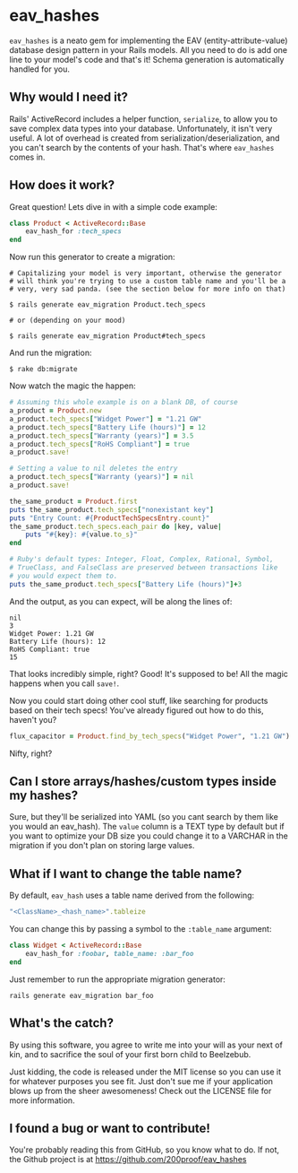 eav_hashes
=========

`eav_hashes` is a neato gem for implementing the EAV (entity-attribute-value)
database design pattern in your Rails models. All you need to do is add one
line to your model's code and that's it! Schema generation is automatically
handled for you.

Why would I need it?
-
Rails' ActiveRecord includes a helper function, `serialize`, to allow you to
save complex data types into your database. Unfortunately, it isn't very
useful. A lot of overhead is created from serialization/deserialization, and
you can't search by the contents of your hash. That's where `eav_hashes` comes
in.

How does it work?
-
Great question! Lets dive in with a simple code example:

```ruby
class Product < ActiveRecord::Base
    eav_hash_for :tech_specs
end
```
    
Now run this generator to create a migration:


    # Capitalizing your model is very important, otherwise the generator
    # will think you're trying to use a custom table name and you'll be a
    # very, very sad panda. (see the section below for more info on that)

    $ rails generate eav_migration Product.tech_specs

    # or (depending on your mood)

    $ rails generate eav_migration Product#tech_specs
    
And run the migration:

    $ rake db:migrate
    
Now watch the magic the happen:

```ruby
# Assuming this whole example is on a blank DB, of course
a_product = Product.new
a_product.tech_specs["Widget Power"] = "1.21 GW"
a_product.tech_specs["Battery Life (hours)"] = 12
a_product.tech_specs["Warranty (years)"] = 3.5
a_product.tech_specs["RoHS Compliant"] = true
a_product.save!

# Setting a value to nil deletes the entry
a_product.tech_specs["Warranty (years)"] = nil
a_product.save!

the_same_product = Product.first
puts the_same_product.tech_specs["nonexistant key"]
puts "Entry Count: #{ProductTechSpecsEntry.count}"
the_same_product.tech_specs.each_pair do |key, value|
    puts "#{key}: #{value.to_s}"
end

# Ruby's default types: Integer, Float, Complex, Rational, Symbol,
# TrueClass, and FalseClass are preserved between transactions like
# you would expect them to.
puts the_same_product.tech_specs["Battery Life (hours)"]+3
```

And the output, as you can expect, will be along the lines of:

    nil
    3
    Widget Power: 1.21 GW
    Battery Life (hours): 12
    RoHS Compliant: true
    15


That looks incredibly simple, right? Good! It's supposed to be! All the magic
happens when you call `save!`.

Now you could start doing other cool stuff, like searching for products based
on their tech specs! You've already figured out how to do this, haven't you?

```ruby
flux_capacitor = Product.find_by_tech_specs("Widget Power", "1.21 GW")
```

Nifty, right?

Can I store arrays/hashes/custom types inside my hashes?
--
Sure, but they'll be serialized into YAML (so you cant search by them like you
would an eav_hash). The `value` column is a TEXT type by default but if you
want to optimize your DB size you could change it to a VARCHAR in the migration
if you don't plan on storing large values.


What if I want to change the table name?
--
By default, `eav_hash` uses a table name derived from the following:

```ruby
"<ClassName>_<hash_name>".tableize
```

You can change this by passing a symbol to the `:table_name` argument:

```ruby
class Widget < ActiveRecord::Base
    eav_hash_for :foobar, table_name: :bar_foo
end
```
    
Just remember to run the appropriate migration generator:

    rails generate eav_migration bar_foo

What's the catch?
-
By using this software, you agree to write me into your will as your next of
kin, and to sacrifice the soul of your first born child to Beelzebub.

Just kidding, the code is released under the MIT license so you can use it for
whatever purposes you see fit. Just don't sue me if your application blows up
from the sheer awesomeness! Check out the LICENSE file for more information.

I found a bug or want to contribute!
-
You're probably reading this from GitHub, so you know what to do. If not, the
Github project is at https://github.com/200proof/eav_hashes